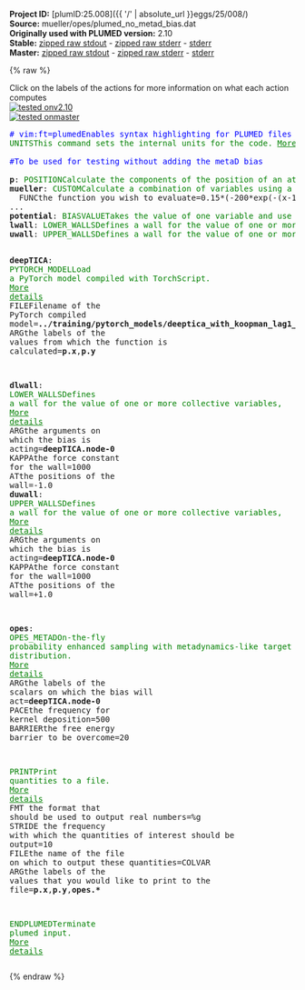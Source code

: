 **Project ID:** [plumID:25.008]({{ '/' | absolute_url }}eggs/25/008/)  
**Source:** mueller/opes/plumed_no_metad_bias.dat  
**Originally used with PLUMED version:** 2.10  
**Stable:** [zipped raw stdout](plumed_no_metad_bias.dat.plumed.stdout.txt.zip) - [zipped raw stderr](plumed_no_metad_bias.dat.plumed.stderr.txt.zip) - [stderr](plumed_no_metad_bias.dat.plumed.stderr)  
**Master:** [zipped raw stdout](plumed_no_metad_bias.dat.plumed_master.stdout.txt.zip) - [zipped raw stderr](plumed_no_metad_bias.dat.plumed_master.stderr.txt.zip) - [stderr](plumed_no_metad_bias.dat.plumed_master.stderr)  

{% raw %}
<div class="plumedpreheader">
<div class="headerInfo" id="value_details_data/mueller/opes/plumed_no_metad_bias.dat"> Click on the labels of the actions for more information on what each action computes </div>
<div class="containerBadge">
<div class="headerBadge"><a href="plumed_no_metad_bias.dat.plumed.stderr"><img src="https://img.shields.io/badge/v2.10-passing-green.svg" alt="tested onv2.10" /></a></div>
<div class="headerBadge"><a href="plumed_no_metad_bias.dat.plumed_master.stderr"><img src="https://img.shields.io/badge/master-passing-green.svg" alt="tested onmaster" /></a></div>
</div>
</div>
<pre class="plumedlisting">
<span class="plumedtooltip" style="color:blue"># vim:ft=plumed<span class="right">Enables syntax highlighting for PLUMED files in vim. See <a href="https://www.plumed.org/doc-master/user-doc/html/vim">here for more details. </a><i></i></span></span>
<span class="plumedtooltip" style="color:green">UNITS<span class="right">This command sets the internal units for the code. <a href="https://www.plumed.org/doc-master/user-doc/html/UNITS" style="color:green">More details</a><i></i></span></span> <span class="plumedtooltip">NATURAL<span class="right"> use natural units<i></i></span></span>
<br/><span style="color:blue" class="comment">#To be used for testing without adding the metaD bias</span>
<br/><span style="display:none;" id="data/mueller/opes/plumed_no_metad_bias.dat">The UNITS action with label <b></b> calculates something</span><b name="data/mueller/opes/plumed_no_metad_bias.datp" onclick='showPath("data/mueller/opes/plumed_no_metad_bias.dat","data/mueller/opes/plumed_no_metad_bias.datp","data/mueller/opes/plumed_no_metad_bias.datp","brown")'>p</b>: <span class="plumedtooltip" style="color:green">POSITION<span class="right">Calculate the components of the position of an atom or atoms. <a href="https://www.plumed.org/doc-master/user-doc/html/POSITION" style="color:green">More details</a><i></i></span></span> <span class="plumedtooltip">ATOM<span class="right">the atom number<i></i></span></span>=1
<span style="display:none;" id="data/mueller/opes/plumed_no_metad_bias.datp">The POSITION action with label <b>p</b> calculates the following quantities:<table  align="center" frame="void" width="95%" cellpadding="5%"><tr><td width="5%"><b> Quantity </b>  </td><td><b> Description </b> </td></tr><tr><td width="5%">p.x</td><td>the x-component of the atom position</td></tr><tr><td width="5%">p.y</td><td>the y-component of the atom position</td></tr><tr><td width="5%">p.z</td><td>the z-component of the atom position</td></tr></table></span><b name="data/mueller/opes/plumed_no_metad_bias.datmueller" onclick='showPath("data/mueller/opes/plumed_no_metad_bias.dat","data/mueller/opes/plumed_no_metad_bias.datmueller","data/mueller/opes/plumed_no_metad_bias.datmueller","brown")'>mueller</b>: <span class="plumedtooltip" style="color:green">CUSTOM<span class="right">Calculate a combination of variables using a custom expression. <a href="https://www.plumed.org/doc-master/user-doc/html/CUSTOM" style="color:green">More details</a><i></i></span></span> <span class="plumedtooltip">ARG<span class="right">the values input to this function<i></i></span></span>=<b name="data/mueller/opes/plumed_no_metad_bias.datp">p.x</b>,<b name="data/mueller/opes/plumed_no_metad_bias.datp">p.y</b> <span class="plumedtooltip">PERIODIC<span class="right">if the output of your function is periodic then you should specify the periodicity of the function<i></i></span></span>=NO ...
  <span class="plumedtooltip">FUNC<span class="right">the function you wish to evaluate<i></i></span></span>=0.15*(-200*exp(-(x-1)^2-10*y^2)-100*exp(-x^2-10*(y-0.5)^2)-170*exp(-6.5*(0.5+x)^2+11*(x+0.5)*(y-1.5)-6.5*(y-1.5)^2)+15*exp(0.7*(1+x)^2+0.6*(x+1)*(y-1)+0.7*(y-1)^2)+146.7)
...
<span style="display:none;" id="data/mueller/opes/plumed_no_metad_bias.datmueller">The CUSTOM action with label <b>mueller</b> calculates the following quantities:<table  align="center" frame="void" width="95%" cellpadding="5%"><tr><td width="5%"><b> Quantity </b>  </td><td><b> Description </b> </td></tr><tr><td width="5%">mueller.value</td><td>an arbitrary function</td></tr></table></span><b name="data/mueller/opes/plumed_no_metad_bias.datpotential" onclick='showPath("data/mueller/opes/plumed_no_metad_bias.dat","data/mueller/opes/plumed_no_metad_bias.datpotential","data/mueller/opes/plumed_no_metad_bias.datpotential","brown")'>potential</b>: <span class="plumedtooltip" style="color:green">BIASVALUE<span class="right">Takes the value of one variable and use it as a bias <a href="https://www.plumed.org/doc-master/user-doc/html/BIASVALUE" style="color:green">More details</a><i></i></span></span> <span class="plumedtooltip">ARG<span class="right">the labels of the scalar/vector arguments whose values will be used as a bias on the system<i></i></span></span>=<b name="data/mueller/opes/plumed_no_metad_bias.datmueller">mueller</b>
<span style="display:none;" id="data/mueller/opes/plumed_no_metad_bias.datpotential">The BIASVALUE action with label <b>potential</b> calculates the following quantities:<table  align="center" frame="void" width="95%" cellpadding="5%"><tr><td width="5%"><b> Quantity </b>  </td><td><b> Description </b> </td></tr><tr><td width="5%">potential.bias</td><td>the instantaneous value of the bias potential</td></tr><tr><td width="5%">potential._bias</td><td>one or multiple instances of this quantity can be referenced elsewhere in the input file</td></tr></table></span><b name="data/mueller/opes/plumed_no_metad_bias.datlwall" onclick='showPath("data/mueller/opes/plumed_no_metad_bias.dat","data/mueller/opes/plumed_no_metad_bias.datlwall","data/mueller/opes/plumed_no_metad_bias.datlwall","brown")'>lwall</b>: <span class="plumedtooltip" style="color:green">LOWER_WALLS<span class="right">Defines a wall for the value of one or more collective variables, <a href="https://www.plumed.org/doc-master/user-doc/html/LOWER_WALLS" style="color:green">More details</a><i></i></span></span> <span class="plumedtooltip">ARG<span class="right">the arguments on which the bias is acting<i></i></span></span>=<b name="data/mueller/opes/plumed_no_metad_bias.datp">p.x</b> <span class="plumedtooltip">KAPPA<span class="right">the force constant for the wall<i></i></span></span>=1000 <span class="plumedtooltip">AT<span class="right">the positions of the wall<i></i></span></span>=-1.3
<span style="display:none;" id="data/mueller/opes/plumed_no_metad_bias.datlwall">The LOWER_WALLS action with label <b>lwall</b> calculates the following quantities:<table  align="center" frame="void" width="95%" cellpadding="5%"><tr><td width="5%"><b> Quantity </b>  </td><td><b> Description </b> </td></tr><tr><td width="5%">lwall.bias</td><td>the instantaneous value of the bias potential</td></tr><tr><td width="5%">lwall.force2</td><td>the instantaneous value of the squared force due to this bias potential</td></tr></table></span><b name="data/mueller/opes/plumed_no_metad_bias.datuwall" onclick='showPath("data/mueller/opes/plumed_no_metad_bias.dat","data/mueller/opes/plumed_no_metad_bias.datuwall","data/mueller/opes/plumed_no_metad_bias.datuwall","brown")'>uwall</b>: <span class="plumedtooltip" style="color:green">UPPER_WALLS<span class="right">Defines a wall for the value of one or more collective variables, <a href="https://www.plumed.org/doc-master/user-doc/html/UPPER_WALLS" style="color:green">More details</a><i></i></span></span> <span class="plumedtooltip">ARG<span class="right">the arguments on which the bias is acting<i></i></span></span>=<b name="data/mueller/opes/plumed_no_metad_bias.datp">p.x</b> <span class="plumedtooltip">KAPPA<span class="right">the force constant for the wall<i></i></span></span>=1000 <span class="plumedtooltip">AT<span class="right">the positions of the wall<i></i></span></span>=+1.0


<span style="display:none;" id="data/mueller/opes/plumed_no_metad_bias.datuwall">The UPPER_WALLS action with label <b>uwall</b> calculates the following quantities:<table  align="center" frame="void" width="95%" cellpadding="5%"><tr><td width="5%"><b> Quantity </b>  </td><td><b> Description </b> </td></tr><tr><td width="5%">uwall.bias</td><td>the instantaneous value of the bias potential</td></tr><tr><td width="5%">uwall.force2</td><td>the instantaneous value of the squared force due to this bias potential</td></tr></table></span><b name="data/mueller/opes/plumed_no_metad_bias.datdeepTICA" onclick='showPath("data/mueller/opes/plumed_no_metad_bias.dat","data/mueller/opes/plumed_no_metad_bias.datdeepTICA","data/mueller/opes/plumed_no_metad_bias.datdeepTICA","brown")'>deepTICA</b>: <span class="plumedtooltip" style="color:green">PYTORCH_MODEL<span class="right">Load a PyTorch model compiled with TorchScript. <a href="https://www.plumed.org/doc-master/user-doc/html/PYTORCH_MODEL" style="color:green">More details</a><i></i></span></span> <span class="plumedtooltip">FILE<span class="right">Filename of the PyTorch compiled model<i></i></span></span>=<b name="data/mueller/opes/plumed_no_metad_bias.dat">../training/pytorch_models/deeptica_with_koopman_lag1_trans1.ptc</b> <span class="plumedtooltip">ARG<span class="right">the labels of the values from which the function is calculated<i></i></span></span>=<b name="data/mueller/opes/plumed_no_metad_bias.datp">p.x</b>,<b name="data/mueller/opes/plumed_no_metad_bias.datp">p.y</b>

<span style="display:none;" id="data/mueller/opes/plumed_no_metad_bias.datdeepTICA">The PYTORCH_MODEL action with label <b>deepTICA</b> calculates the following quantities:<table  align="center" frame="void" width="95%" cellpadding="5%"><tr><td width="5%"><b> Quantity </b>  </td><td><b> Description </b> </td></tr><tr><td width="5%">deepTICA.node</td><td>Model outputs</td></tr></table></span><b name="data/mueller/opes/plumed_no_metad_bias.datdlwall" onclick='showPath("data/mueller/opes/plumed_no_metad_bias.dat","data/mueller/opes/plumed_no_metad_bias.datdlwall","data/mueller/opes/plumed_no_metad_bias.datdlwall","brown")'>dlwall</b>: <span class="plumedtooltip" style="color:green">LOWER_WALLS<span class="right">Defines a wall for the value of one or more collective variables, <a href="https://www.plumed.org/doc-master/user-doc/html/LOWER_WALLS" style="color:green">More details</a><i></i></span></span> <span class="plumedtooltip">ARG<span class="right">the arguments on which the bias is acting<i></i></span></span>=<b name="data/mueller/opes/plumed_no_metad_bias.datdeepTICA">deepTICA.node-0</b> <span class="plumedtooltip">KAPPA<span class="right">the force constant for the wall<i></i></span></span>=1000 <span class="plumedtooltip">AT<span class="right">the positions of the wall<i></i></span></span>=-1.0
<span style="display:none;" id="data/mueller/opes/plumed_no_metad_bias.datdlwall">The LOWER_WALLS action with label <b>dlwall</b> calculates the following quantities:<table  align="center" frame="void" width="95%" cellpadding="5%"><tr><td width="5%"><b> Quantity </b>  </td><td><b> Description </b> </td></tr><tr><td width="5%">dlwall.bias</td><td>the instantaneous value of the bias potential</td></tr><tr><td width="5%">dlwall.force2</td><td>the instantaneous value of the squared force due to this bias potential</td></tr></table></span><b name="data/mueller/opes/plumed_no_metad_bias.datduwall" onclick='showPath("data/mueller/opes/plumed_no_metad_bias.dat","data/mueller/opes/plumed_no_metad_bias.datduwall","data/mueller/opes/plumed_no_metad_bias.datduwall","brown")'>duwall</b>: <span class="plumedtooltip" style="color:green">UPPER_WALLS<span class="right">Defines a wall for the value of one or more collective variables, <a href="https://www.plumed.org/doc-master/user-doc/html/UPPER_WALLS" style="color:green">More details</a><i></i></span></span> <span class="plumedtooltip">ARG<span class="right">the arguments on which the bias is acting<i></i></span></span>=<b name="data/mueller/opes/plumed_no_metad_bias.datdeepTICA">deepTICA.node-0</b> <span class="plumedtooltip">KAPPA<span class="right">the force constant for the wall<i></i></span></span>=1000 <span class="plumedtooltip">AT<span class="right">the positions of the wall<i></i></span></span>=+1.0

<span style="display:none;" id="data/mueller/opes/plumed_no_metad_bias.datduwall">The UPPER_WALLS action with label <b>duwall</b> calculates the following quantities:<table  align="center" frame="void" width="95%" cellpadding="5%"><tr><td width="5%"><b> Quantity </b>  </td><td><b> Description </b> </td></tr><tr><td width="5%">duwall.bias</td><td>the instantaneous value of the bias potential</td></tr><tr><td width="5%">duwall.force2</td><td>the instantaneous value of the squared force due to this bias potential</td></tr></table></span><b name="data/mueller/opes/plumed_no_metad_bias.datopes" onclick='showPath("data/mueller/opes/plumed_no_metad_bias.dat","data/mueller/opes/plumed_no_metad_bias.datopes","data/mueller/opes/plumed_no_metad_bias.datopes","brown")'>opes</b>: <span class="plumedtooltip" style="color:green">OPES_METAD<span class="right">On-the-fly probability enhanced sampling with metadynamics-like target distribution. <a href="https://www.plumed.org/doc-master/user-doc/html/OPES_METAD" style="color:green">More details</a><i></i></span></span> <span class="plumedtooltip">ARG<span class="right">the labels of the scalars on which the bias will act<i></i></span></span>=<b name="data/mueller/opes/plumed_no_metad_bias.datdeepTICA">deepTICA.node-0</b> <span class="plumedtooltip">PACE<span class="right">the frequency for kernel deposition<i></i></span></span>=500 <span class="plumedtooltip">BARRIER<span class="right">the free energy barrier to be overcome<i></i></span></span>=20

<span style="display:none;" id="data/mueller/opes/plumed_no_metad_bias.datopes">The OPES_METAD action with label <b>opes</b> calculates the following quantities:<table  align="center" frame="void" width="95%" cellpadding="5%"><tr><td width="5%"><b> Quantity </b>  </td><td><b> Description </b> </td></tr><tr><td width="5%">opes.bias</td><td>the instantaneous value of the bias potential</td></tr><tr><td width="5%">opes.rct</td><td>estimate of c(t)</td></tr><tr><td width="5%">opes.zed</td><td>estimate of Z_n</td></tr><tr><td width="5%">opes.neff</td><td>effective sample size</td></tr><tr><td width="5%">opes.nker</td><td>total number of compressed kernels used to represent the bias</td></tr></table></span><span class="plumedtooltip" style="color:green">PRINT<span class="right">Print quantities to a file. <a href="https://www.plumed.org/doc-master/user-doc/html/PRINT" style="color:green">More details</a><i></i></span></span> <span class="plumedtooltip">FMT<span class="right"> the format that should be used to output real numbers<i></i></span></span>=%g <span class="plumedtooltip">STRIDE<span class="right"> the frequency with which the quantities of interest should be output<i></i></span></span>=10 <span class="plumedtooltip">FILE<span class="right">the name of the file on which to output these quantities<i></i></span></span>=COLVAR <span class="plumedtooltip">ARG<span class="right">the labels of the values that you would like to print to the file<i></i></span></span>=<b name="data/mueller/opes/plumed_no_metad_bias.datp">p.x</b>,<b name="data/mueller/opes/plumed_no_metad_bias.datp">p.y</b>,<b name="data/mueller/opes/plumed_no_metad_bias.datopes">opes.*</b>

<span class="plumedtooltip" style="color:green">ENDPLUMED<span class="right">Terminate plumed input. <a href="https://www.plumed.org/doc-master/user-doc/html/ENDPLUMED" style="color:green">More details</a><i></i></span></span><span style="color:blue" class="comment">
</span></pre>
{% endraw %}
